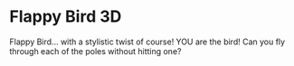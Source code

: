 # Flappy Bird 3D
Flappy Bird... with a stylistic twist of course! YOU are the bird! Can you fly through each of the poles without hitting one?
